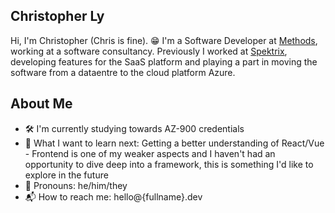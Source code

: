 Christopher Ly
------------

Hi, I'm Christopher (Chris is fine). 😁 I'm a Software Developer at [Methods](https://www.methods.co.uk), working at a software consultancy. Previously I worked at [Spektrix](https://www.spektrix.com/en-gb/), developing features for the SaaS platform and playing a part in moving the software from a dataentre to the cloud platform Azure.

About Me
------------

- 🛠️ I'm currently studying towards AZ-900 credentials
- 📝 What I want to learn next: Getting a better understanding of React/Vue - Frontend is one of my weaker aspects and I haven't had an opportunity to dive deep into a framework, this is something I'd like to explore in the future
- 🙋 Pronouns: he/him/they
- 📬 How to reach me: hello@{fullname}.dev
